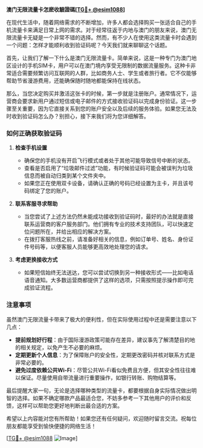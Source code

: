 **澳门无限流量卡怎麽收驗證碼[[TG💪+ @esim1088](https://t.me/s/esim1088)]**

在现代生活中，随着网络需求的不断增加，许多人都会选择购买一张适合自己的手机流量卡来满足日常上网的需求。对于经常往返于内地与澳门的朋友来说，澳门无限流量卡无疑是一个非常不错的选择。然而，有不少人在使用这类流量卡时会遇到一个问题：怎样才能顺利收到验证码呢？今天我们就来聊聊这个话题。

首先，让我们了解一下什么是澳门无限流量卡。简单来说，这是一种专门为澳门地区设计的手机SIM卡，用户可以在澳门境内享受无限制的数据流量服务。这种卡非常适合需要频繁访问互联网的人群，比如商务人士、学生或者旅行者。它不仅能够帮助节省漫游费用，还能确保随时随地都能保持在线状态。

那么，当您决定购买并激活这张卡的时候，第一步就是注册账户。通常情况下，运营商会要求新用户通过短信或电子邮件的方式接收验证码以完成身份验证。这一步骤至关重要，因为它直接关系到您的账户安全以及后续的服务体验。如果您无法及时收到验证码怎么办？别担心，接下来我们将为您详细解答。

### 如何正确获取验证码

1. **检查手机设置**
   - 确保您的手机没有开启飞行模式或者处于其他可能导致信号中断的状态。
   - 查看是否启用了“垃圾邮件过滤”功能，有时候验证码可能会被误判为垃圾信息而被自动归类到某个文件夹中。
   - 如果您正在使用双卡设备，请确认正确的号码已经设置为主卡，并且该号码绑定了您的账户。

2. **联系客服寻求帮助**
   - 当您尝试了上述方法仍然未能成功接收到验证码时，最好的办法就是直接联系运营商的客户服务部门。他们拥有专业的技术支持团队，可以快速定位问题所在，并给出相应的解决方案。
   - 在拨打客服热线之前，请准备好相关的信息，例如订单号、姓名、身份证件号码等，以便客服人员能够更高效地处理您的请求。

3. **考虑更换接收方式**
   - 如果短信始终无法送达，您可以尝试切换到另一种接收形式——比如电话语音通知。大多数运营商都提供了这样的选项，只需按照提示操作即可完成验证流程。

### 注意事项

虽然澳门无限流量卡带来了极大的便利性，但在实际使用过程中还是需要注意以下几点：
- **提前规划好行程**：由于国际漫游政策可能存在差异，建议事先了解清楚目的地的相关规定，以免产生不必要的麻烦。
- **定期更新个人信息**：为了保障账户的安全性，定期更改密码并核对联系方式是非常必要的。
- **避免过度依赖公共Wi-Fi**：尽管公共Wi-Fi看似免费且方便，但其安全性往往难以保证。尽量使用自带流量进行重要操作，如银行转账、购物结算等。

最后提醒大家一句，无论是选择哪种类型的流量卡，都要根据自身实际情况做出明智的选择。如果不确定哪款产品最适合您，不妨多参考一下其他用户的评价和反馈，这样可以帮助您更好地判断出最合适的方案。

希望以上内容能对您有所帮助！如果您还有任何疑问，欢迎随时留言交流。祝每位朋友都能享受到愉快便捷的网络生活！

[[TG💪+ @esim1088](https://t.me/s/esim1088) ![Image](https://i.postimg.cc/4NQfJmqS/Snipaste-2025-05-13-00-14-12.png)]